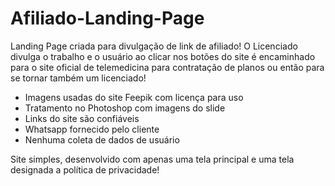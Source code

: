 # Afiliado-Landing-Page

<p>Landing Page criada para divulgação de link de afiliado! O Licenciado divulga o trabalho e o usuário ao clicar nos botões do site é encaminhado para o site oficial de telemedicina para contratação de planos ou então para se tornar também um licenciado!</p>
<ul>
  <li>Imagens usadas do site Feepik com licença para uso</li>
  <li>Tratamento no Photoshop com imagens do slide</li>
  <li>Links do site são confiáveis</li>
  <li>Whatsapp fornecido pelo cliente</li>
  <li>Nenhuma coleta de dados de usuário</li>
</ul>
<p>Site simples, desenvolvido com apenas uma tela principal e uma tela designada a política de privacidade!</p>
